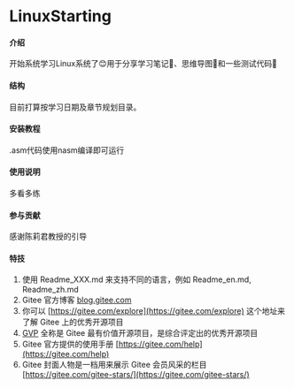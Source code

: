 # LinuxStarting

#### 介绍
开始系统学习Linux系统了😊用于分享学习笔记📕、思维导图🧠和一些测试代码🔢

#### 结构
目前打算按学习日期及章节规划目录。

#### 安装教程
.asm代码使用nasm编译即可运行

#### 使用说明
多看多练

#### 参与贡献
感谢陈莉君教授的引导


#### 特技

1.  使用 Readme\_XXX.md 来支持不同的语言，例如 Readme\_en.md, Readme\_zh.md
2.  Gitee 官方博客 [blog.gitee.com](https://blog.gitee.com)
3.  你可以 [https://gitee.com/explore](https://gitee.com/explore) 这个地址来了解 Gitee 上的优秀开源项目
4.  [GVP](https://gitee.com/gvp) 全称是 Gitee 最有价值开源项目，是综合评定出的优秀开源项目
5.  Gitee 官方提供的使用手册 [https://gitee.com/help](https://gitee.com/help)
6.  Gitee 封面人物是一档用来展示 Gitee 会员风采的栏目 [https://gitee.com/gitee-stars/](https://gitee.com/gitee-stars/)
